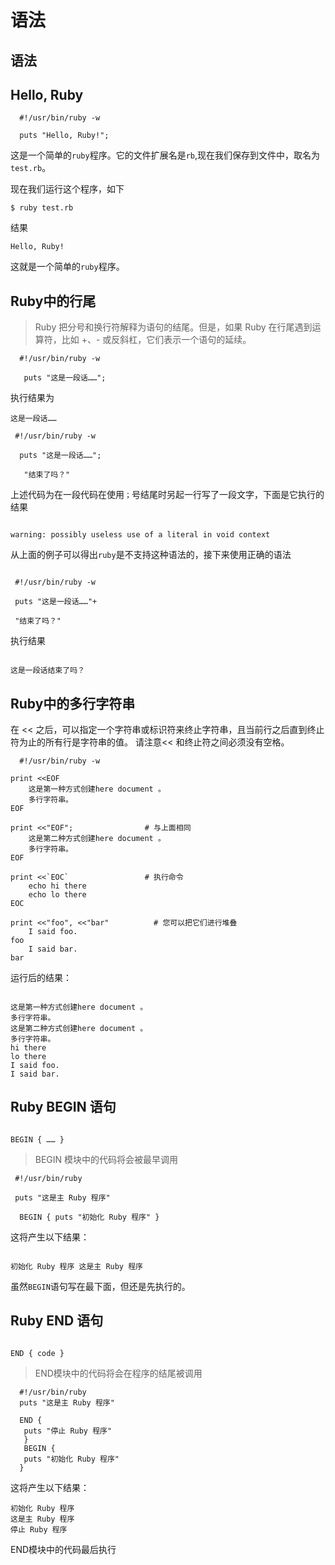 # 语法

## 语法

## Hello, Ruby

```text
  #!/usr/bin/ruby -w

  puts "Hello, Ruby!";
```

这是一个简单的`ruby`程序。它的文件扩展名是`rb`,现在我们保存到文件中，取名为`test.rb`。

现在我们运行这个程序，如下

```text
$ ruby test.rb
```

结果

```text
Hello, Ruby!
```

这就是一个简单的`ruby`程序。

## Ruby中的行尾

> Ruby 把分号和换行符解释为语句的结尾。但是，如果 Ruby 在行尾遇到运算符，比如 +、- 或反斜杠，它们表示一个语句的延续。


```
  #!/usr/bin/ruby -w

   puts "这是一段话……";

``` 
执行结果为

```
这是一段话……

``` 
 
 ```
  #!/usr/bin/ruby -w

   puts "这是一段话……";

    "结束了吗？"

``` 
上述代码为在一段代码在使用`；`号结尾时另起一行写了一段文字，下面是它执行的结果
```

warning: possibly useless use of a literal in void context

``` 
从上面的例子可以得出`ruby`是不支持这种语法的，接下来使用正确的语法
```

 #!/usr/bin/ruby -w

 puts "这是一段话……"+

 "结束了吗？"

``` 
执行结果
```

这是一段话结束了吗？

``` 
## Ruby中的多行字符串
在 << 之后，可以指定一个字符串或标识符来终止字符串，且当前行之后直到终止符为止的所有行是字符串的值。
请注意<< 和终止符之间必须没有空格。
```
  #!/usr/bin/ruby -w

print <<EOF
    这是第一种方式创建here document 。
    多行字符串。
EOF
 
print <<"EOF";                # 与上面相同
    这是第二种方式创建here document 。
    多行字符串。
EOF
 
print <<`EOC`                 # 执行命令
    echo hi there
    echo lo there
EOC
 
print <<"foo", <<"bar"          # 您可以把它们进行堆叠
    I said foo.
foo
    I said bar.
bar

``` 
运行后的结果：
```

这是第一种方式创建here document 。
多行字符串。
这是第二种方式创建here document 。
多行字符串。
hi there
lo there
I said foo.
I said bar.

``` 
## Ruby BEGIN 语句
```

BEGIN { …… }

``` 
>BEGIN 模块中的代码将会被最早调用

```
 #!/usr/bin/ruby

 puts "这是主 Ruby 程序"

  BEGIN { puts "初始化 Ruby 程序" }

``` 
这将产生以下结果：
```

初始化 Ruby 程序 这是主 Ruby 程序

``` 
虽然`BEGIN`语句写在最下面，但还是先执行的。
## Ruby END 语句
```

END { code }

``` 
> END模块中的代码将会在程序的结尾被调用

```
  #!/usr/bin/ruby
  puts "这是主 Ruby 程序"
  
  END {
   puts "停止 Ruby 程序"
   }
   BEGIN {
   puts "初始化 Ruby 程序"
  }

``` 
这将产生以下结果：
```
初始化 Ruby 程序
这是主 Ruby 程序
停止 Ruby 程序

```
END模块中的代码最后执行

